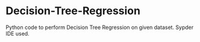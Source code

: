 # Decision-Tree-Regression
Python code to perform Decision Tree Regression on given dataset. Sypder IDE used.
